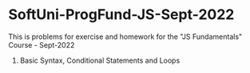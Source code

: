 # SoftUni-ProgFund-JS-Sept-2022
This is problems for exercise and homework for the "JS Fundamentals" Course - Sept-2022
1. Basic Syntax, Conditional Statements and Loops
